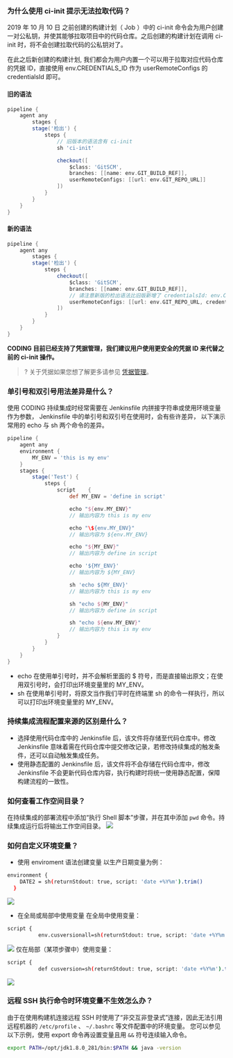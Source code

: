 [](id:ci-init)
### 为什么使用 ci-init 提示无法拉取代码？

2019 年 10 月 10 日 之前创建的构建计划（ Job ）中的 ci-init 命令会为用户创建一对公私钥，并使其能够拉取项目中的代码仓库。之后创建的构建计划在调用 ci-init 时，将不会创建拉取代码的公私钥对了。

在此之后新创建的构建计划, 我们都会为用户内置一个可以用于拉取对应代码仓库的凭据 ID，直接使用 env.CREDENTIALS_ID 作为 userRemoteConfigs 的 credentialsId 即可。

#### 旧的语法
```groovy
pipeline {
    agent any
        stages {
        stage('检出') {
            steps {
                // 旧版本的语法含有 ci-init 
                sh 'ci-init'

                checkout([
                    $class: 'GitSCM', 
                    branches: [[name: env.GIT_BUILD_REF]],
                    userRemoteConfigs: [[url: env.GIT_REPO_URL]]
                ])
            }
        }
    }
}
```

#### 新的语法
```groovy
pipeline {
    agent any
        stages {
        stage('检出') {
            steps {
                checkout([
                    $class: 'GitSCM', 
                    branches: [[name: env.GIT_BUILD_REF]],
                    // 请注意新版的检出语法比旧版新增了 credentialsId: env.CREDENTIALS_ID
                    userRemoteConfigs: [[url: env.GIT_REPO_URL, credentialsId: env.CREDENTIALS_ID]]
                ])
            }
        }
    }
}
```

**CODING 目前已经支持了凭据管理，我们建议用户使用更安全的凭据 ID 来代替之前的 ci-init 操作。**
>? 关于凭据如果您想了解更多请参见 [凭据管理](https://cloud.tencent.com/document/product/1113/48846)。

[](id:apostrophe)
### 单引号和双引号用法差异是什么？
使用 CODING  持续集成时经常需要在 Jenkinsfile 内拼接字符串或使用环境变量作为参数， Jenkinsfile 中的单引号和双引号在使用时，会有些许差异， 以下演示常用的 echo 与 sh 两个命令的差异。
```groovy
pipeline {
    agent any
    environment {
        MY_ENV = 'this is my env'
    }
    stages {
        stage('Test') {
            steps {
                script    {
                    def MY_ENV = 'define in script'

                    echo "${env.MY_ENV}"
                    // 输出内容为 this is my env

                    echo "\${env.MY_ENV}"
                    // 输出内容为 ${env.MY_ENV}

                    echo "${MY_ENV}"
                    // 输出内容为 define in script

                    echo '${MY_ENV}'
                    // 输出内容为 ${MY_ENV}

                    sh 'echo ${MY_ENV}'
                    // 输出内容为 this is my env

                    sh "echo ${MY_ENV}"
                    // 输出内容为 define in script

                    sh "echo ${env.MY_ENV}"
                    // 输出内容为 this is my env
                }
            }
        }
    }
}
```
- echo 在使用单引号时，并不会解析里面的 $ 符号，而是直接输出原文；在使用双引号时，会打印出环境变量里的 MY_ENV。
- sh 在使用单引号时，将原文当作我们平时在终端里 sh 的命令一样执行，所以可以打印出环境变量里的 MY_ENV。

[](id:source)
### 持续集成流程配置来源的区别是什么？
- 选择使用代码仓库中的 Jenkinsfile 后，该文件将存储至代码仓库中。修改 Jenkinsfile 意味着需在代码仓库中提交修改记录，若修改持续集成的触发条件，还可以自动触发集成任务。
- 使用静态配置的 Jenkinsfile 后，该文件将不会存储在代码仓库中，修改 Jenkinsfile 不会更新代码仓库内容，执行构建时将统一使用静态配置，保障构建流程的一致性。

### 如何查看工作空间目录？
在持续集成的部署流程中添加“执行 Shell 脚本”步骤，并在其中添加 `pwd` 命令。持续集成运行后将输出工作空间目录。
![](https://help-assets.codehub.cn/enterprise/20220113161425.png)

### 如何自定义环境变量？
-  使用 enviroment 语法创建变量
以生产日期变量为例：
```bash
environment {
    DATE2 = sh(returnStdout: true, script: 'date +%Y%m').trim()
  }
```
![](https://help-assets.codehub.cn/enterprise/20220919160125.png)
-  在全局或局部中使用变量
在全局中使用变量：
```bash
script {
          env.cusversionall=sh(returnStdout: true, script: 'date +%Y%m').trim()          echo "${cusversionall}"}
```
![](https://help-assets.codehub.cn/enterprise/20220919160258.png)
仅在局部（某项步骤中）使用变量：
```bash
script {
          def cusversion=sh(returnStdout: true, script: 'date +%Y%m').trim()          echo "${cusversion}"}
```
![](https://help-assets.codehub.cn/enterprise/20220919160327.png)

### 远程 SSH 执行命令时环境变量不生效怎么办？
由于在使用构建机连接远程 SSH 时使用了“非交互非登录式”连接，因此无法引用远程机器的 `/etc/profile` 、 `~/.bashrc` 等文件配置中的环境变量。
您可以参见以下示例，使用 export 命令再设置变量且用 `&&` 符号连续输入命令。
```bash
export PATH=/opt/jdk1.8.0_281/bin:$PATH && java -version
```
